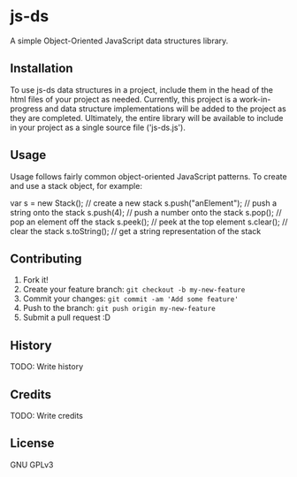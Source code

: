 # js-ds

A simple Object-Oriented JavaScript data structures library. 

## Installation

To use js-ds data structures in a project, include them in the head of 
the html files of your project as needed. Currently, this project is a
work-in-progress and data structure implementations will be added to the project
as they are completed. Ultimately, the entire library will be
available to include in your project as a single source file ('js-ds.js').

## Usage

Usage follows fairly common object-oriented JavaScript patterns. To create and 
use a stack object, for example:

var s = new Stack(); // create a new stack
s.push("anElement"); // push a string onto the stack
s.push(4);			 // push a number onto the stack
s.pop();			 // pop an element off the stack
s.peek();			 // peek at the top element
s.clear();			 // clear the stack
s.toString();		 // get a string representation of the stack

## Contributing

1. Fork it!
2. Create your feature branch: `git checkout -b my-new-feature`
3. Commit your changes: `git commit -am 'Add some feature'`
4. Push to the branch: `git push origin my-new-feature`
5. Submit a pull request :D

## History

TODO: Write history

## Credits

TODO: Write credits

## License

GNU GPLv3